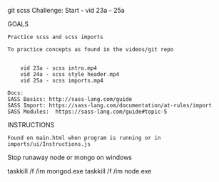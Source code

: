 
git scss Challenge: Start - vid 23a - 25a

GOALS

    Practice scss and scss imports
    
    To practice concepts as found in the videos/git repo


        vid 23a - scss intro.mp4
        vid 24a - scss style header.mp4
        vid 25a - scss imports.mp4

    Docs: 
    SASS Basics: http://sass-lang.com/guide
    SASS Import: https://sass-lang.com/documentation/at-rules/import
    SASS Modules:  https://sass-lang.com/guide#topic-5 
    


INSTRUCTIONS

    Found on main.html when program is running or in imports/ui/Instructions.js



Stop runaway node or mongo on windows

taskkill /f /im mongod.exe
taskkill /f /im node.exe